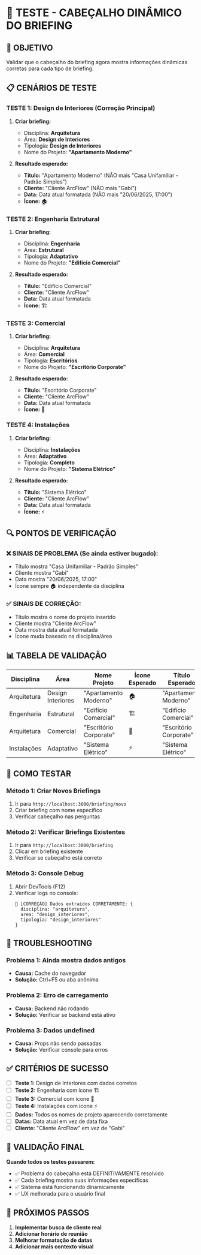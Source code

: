 # 🧪 TESTE - CABEÇALHO DINÂMICO DO BRIEFING

## 🎯 OBJETIVO
Validar que o cabeçalho do briefing agora mostra informações dinâmicas corretas para cada tipo de briefing.

## 📋 CENÁRIOS DE TESTE

### **TESTE 1: Design de Interiores (Correção Principal)**
1. **Criar briefing:**
   - Disciplina: **Arquitetura**
   - Área: **Design de Interiores**
   - Tipologia: **Design de Interiores**
   - Nome do Projeto: **"Apartamento Moderno"**

2. **Resultado esperado:**
   - **Título:** "Apartamento Moderno" (NÃO mais "Casa Unifamiliar - Padrão Simples")
   - **Cliente:** "Cliente ArcFlow" (NÃO mais "Gabi")
   - **Data:** Data atual formatada (NÃO mais "20/06/2025, 17:00")
   - **Ícone:** 🏠

### **TESTE 2: Engenharia Estrutural**
1. **Criar briefing:**
   - Disciplina: **Engenharia**
   - Área: **Estrutural**
   - Tipologia: **Adaptativo**
   - Nome do Projeto: **"Edifício Comercial"**

2. **Resultado esperado:**
   - **Título:** "Edifício Comercial"
   - **Cliente:** "Cliente ArcFlow"
   - **Data:** Data atual formatada
   - **Ícone:** 🏗️

### **TESTE 3: Comercial**
1. **Criar briefing:**
   - Disciplina: **Arquitetura**
   - Área: **Comercial**
   - Tipologia: **Escritórios**
   - Nome do Projeto: **"Escritório Corporate"**

2. **Resultado esperado:**
   - **Título:** "Escritório Corporate"
   - **Cliente:** "Cliente ArcFlow"
   - **Data:** Data atual formatada
   - **Ícone:** 🏢

### **TESTE 4: Instalações**
1. **Criar briefing:**
   - Disciplina: **Instalações**
   - Área: **Adaptativo**
   - Tipologia: **Completo**
   - Nome do Projeto: **"Sistema Elétrico"**

2. **Resultado esperado:**
   - **Título:** "Sistema Elétrico"
   - **Cliente:** "Cliente ArcFlow"
   - **Data:** Data atual formatada
   - **Ícone:** ⚡

## 🔍 PONTOS DE VERIFICAÇÃO

### **❌ SINAIS DE PROBLEMA (Se ainda estiver bugado):**
- Título mostra "Casa Unifamiliar - Padrão Simples"
- Cliente mostra "Gabi"
- Data mostra "20/06/2025, 17:00"
- Ícone sempre 🏠 independente da disciplina

### **✅ SINAIS DE CORREÇÃO:**
- Título mostra o nome do projeto inserido
- Cliente mostra "Cliente ArcFlow"
- Data mostra data atual formatada
- Ícone muda baseado na disciplina/área

## 📊 TABELA DE VALIDAÇÃO

| Disciplina | Área | Nome Projeto | Ícone Esperado | Título Esperado |
|-----------|------|-------------|----------------|-----------------|
| Arquitetura | Design Interiores | "Apartamento Moderno" | 🏠 | "Apartamento Moderno" |
| Engenharia | Estrutural | "Edifício Comercial" | 🏗️ | "Edifício Comercial" |
| Arquitetura | Comercial | "Escritório Corporate" | 🏢 | "Escritório Corporate" |
| Instalações | Adaptativo | "Sistema Elétrico" | ⚡ | "Sistema Elétrico" |

## 🚨 COMO TESTAR

### **Método 1: Criar Novos Briefings**
1. Ir para `http://localhost:3000/briefing/novo`
2. Criar briefing com nome específico
3. Verificar cabeçalho nas perguntas

### **Método 2: Verificar Briefings Existentes**
1. Ir para `http://localhost:3000/briefing`
2. Clicar em briefing existente
3. Verificar se cabeçalho está correto

### **Método 3: Console Debug**
1. Abrir DevTools (F12)
2. Verificar logs no console:
   ```
   🎯 [CORREÇÃO] Dados extraídos CORRETAMENTE: {
     disciplina: "arquitetura",
     area: "design_interiores",
     tipologia: "design_interiores"
   }
   ```

## 🔧 TROUBLESHOOTING

### **Problema 1: Ainda mostra dados antigos**
- **Causa:** Cache do navegador
- **Solução:** Ctrl+F5 ou aba anônima

### **Problema 2: Erro de carregamento**
- **Causa:** Backend não rodando
- **Solução:** Verificar se backend está ativo

### **Problema 3: Dados undefined**
- **Causa:** Props não sendo passadas
- **Solução:** Verificar console para erros

## ✅ CRITÉRIOS DE SUCESSO

- [ ] **Teste 1:** Design de Interiores com dados corretos
- [ ] **Teste 2:** Engenharia com ícone 🏗️
- [ ] **Teste 3:** Comercial com ícone 🏢
- [ ] **Teste 4:** Instalações com ícone ⚡
- [ ] **Dados:** Todos os nomes de projeto aparecendo corretamente
- [ ] **Datas:** Data atual em vez de data fixa
- [ ] **Cliente:** "Cliente ArcFlow" em vez de "Gabi"

## 🎉 VALIDAÇÃO FINAL

**Quando todos os testes passarem:**
- ✅ Problema do cabeçalho está DEFINITIVAMENTE resolvido
- ✅ Cada briefing mostra suas informações específicas
- ✅ Sistema está funcionando dinamicamente
- ✅ UX melhorada para o usuário final

## 📝 PRÓXIMOS PASSOS

1. **Implementar busca de cliente real**
2. **Adicionar horário de reunião**
3. **Melhorar formatação de datas**
4. **Adicionar mais contexto visual** 